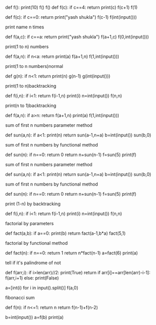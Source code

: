 def f():
    print(10)
    f()
f()
def f(c):
    if c==4:
        return
    print(c)
    f(c+1)
f(1)


def f(c):
    if c==0:
        return
    print("yash shukla")
    f(c-1)
f(int(input()))



print name n times

def f(a,c):
    if c==a:
        return
    print("yash shukla")
    f(a+1,c)
f(0,int(input()))



print(1 to n) numbers

def f(a,n):
    if n<a:
        return
    print(a)
    f(a+1,n)
f(1,int(input()))



print(1 to n numbers)normal

def g(n):
    if n<1:
        return
    print(n)
    g(n-1)
g(int(input()))



print(1 to n)backtracking

def f(i,n):
    if i<1:
        return
    f(i-1,n)
    print(i)
n=int(input())
f(n,n)



print(n to 1)backtracking

def f(a,n):
    if a>n:
        return
    f(a+1,n)
    print(a)
f(1,int(input()))



sum of first n numbers parameter method

def sun(a,n):
    if a<1:
        print(n)
        return
    sun(a-1,n+a)
b=int(input())
sun(b,0)



sum of first n numbers by functional method

def sun(n):
    if n==0:
        return 0
    return n+sun(n-1)
f=sun(5)
print(f)



sum of first n numbers parameter method

def sun(a,n):
    if a<1:
        print(n)
        return
    sun(a-1,n+a)
b=int(input())
sun(b,0)



sum of first n numbers by functional method

def sun(n):
    if n==0:
        return 0
    return n+sun(n-1)
f=sun(5)
print(f)




print (1-n) by backtracking

def f(i,n):
    if i<1:
        return
    f(i-1,n)
    print(i)
n=int(input())
f(n,n)




factorial by parameters

def fact(a,b):
    if a==0:
        print(b)
        return
    fact(a-1,b*a)
fact(5,1)




factorial by functional method

def fact(n):
    if n==0:
        return 1
    return n*fact(n-1)
a=fact(6)
print(a)


tell if it's palindrome of not

def f(arr,i):
    if i>len(arr)//2:
        print(True)
        return
    if arr[i]==arr[len(arr)-i-1]:
        f(arr,i+1)
    else:
        print(False)

a=[int(i) for i in input().split()]
f(a,0)

fibonacci sum

def f(n):
    if n<=1:
        return n
    return f(n-1)+f(n-2)

b=int(input())
a=f(b)
print(a)
